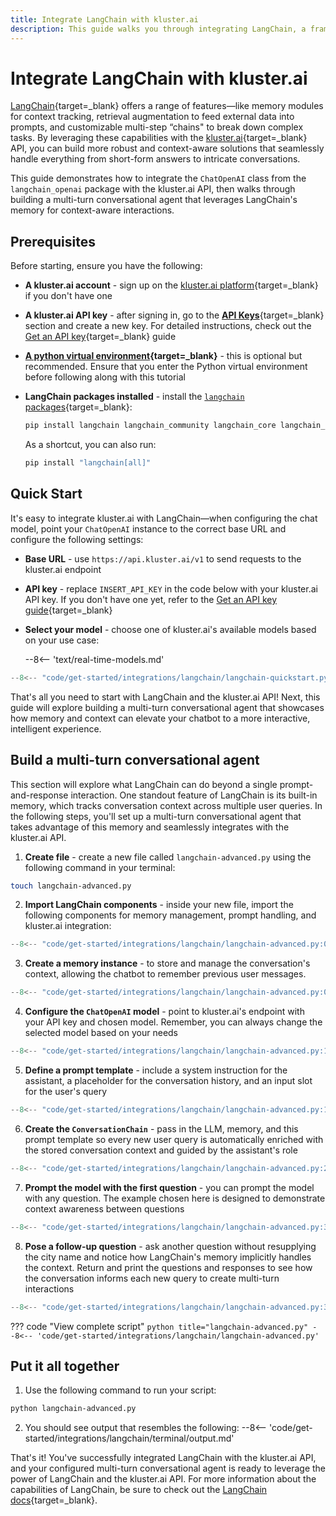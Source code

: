 ```yaml
---
title: Integrate LangChain with kluster.ai
description: This guide walks you through integrating LangChain, a framework designed to simplify the development of LLM-powered applications with the kluster.ai API.
---
```


# Integrate LangChain with kluster.ai

[LangChain](https://www.langchain.com/){target=\_blank} offers a range of features—like memory modules for context tracking, retrieval augmentation to feed external data into prompts, and customizable multi-step “chains" to break down complex tasks. By leveraging these capabilities with the [kluster.ai](https://www.kluster.ai/){target=\_blank} API, you can build more robust and context-aware solutions that seamlessly handle everything from short-form answers to intricate conversations.

This guide demonstrates how to integrate the `ChatOpenAI` class from the `langchain_openai` package with the kluster.ai API, then walks through building a multi-turn conversational agent that leverages LangChain's memory for context-aware interactions.

## Prerequisites

Before starting, ensure you have the following:

- **A kluster.ai account** - sign up on the [kluster.ai platform](https://platform.kluster.ai/signup){target=\_blank} if you don't have one
- **A kluster.ai API key** - after signing in, go to the [**API Keys**](https://platform.kluster.ai/apikeys){target=\_blank} section and create a new key. For detailed instructions, check out the [Get an API key](/get-started/get-api-key/){target=\_blank} guide
- **[A python virtual environment](https://packaging.python.org/en/latest/guides/installing-using-pip-and-virtual-environments/){target=\_blank}** - this is optional but recommended. Ensure that you enter the Python virtual environment before following along with this tutorial
- **LangChain packages installed** - install the [`langchain` packages](https://github.com/langchain-ai/langchain){target=\_blank}:

    ```bash
    pip install langchain langchain_community langchain_core langchain_openai
    ```

    As a shortcut, you can also run:

    ```bash
    pip install "langchain[all]"
    ```

## Quick Start

It's easy to integrate kluster.ai with LangChain—when configuring the chat model, point your `ChatOpenAI` instance to the correct base URL and configure the following settings:

  - **Base URL** - use `https://api.kluster.ai/v1` to send requests to the kluster.ai endpoint
  - **API key** - replace `INSERT_API_KEY` in the code below with your kluster.ai API key. If you don't have one yet, refer to the [Get an API key guide](/get-started/get-api-key/){target=\_blank}
  - **Select your model** - choose one of kluster.ai's available models based on your use case:

      --8<-- 'text/real-time-models.md'

```python
--8<-- "code/get-started/integrations/langchain/langchain-quickstart.py"
```

That's all you need to start with LangChain and the kluster.ai API! Next, this guide will explore building a multi-turn conversational agent that showcases how memory and context can elevate your chatbot to a more interactive, intelligent experience.

## Build a multi-turn conversational agent

This section will explore what LangChain can do beyond a single prompt-and-response interaction. One standout feature of LangChain is its built-in memory, which tracks conversation context across multiple user queries. In the following steps, you'll set up a multi-turn conversational agent that takes advantage of this memory and seamlessly integrates with the kluster.ai API.

1. **Create file** - create a new file called `langchain-advanced.py` using the following command in your terminal:
```bash
touch langchain-advanced.py
```

2. **Import LangChain components** - inside your new file, import the following components for memory management, prompt handling, and kluster.ai integration:
```python
--8<-- "code/get-started/integrations/langchain/langchain-advanced.py:01:06"
```
3. **Create a memory instance** - to store and manage the conversation's context, allowing the chatbot to remember previous user messages.
```python
--8<-- "code/get-started/integrations/langchain/langchain-advanced.py:08:10"
```
4. **Configure the `ChatOpenAI` model** - point to kluster.ai's endpoint with your API key and chosen model. Remember, you can always change the selected model based on your needs
```python
--8<-- "code/get-started/integrations/langchain/langchain-advanced.py:12:17"
```
5. **Define a prompt template** - include a system instruction for the assistant, a placeholder for the conversation history, and an input slot for the user's query 
```python
--8<-- "code/get-started/integrations/langchain/langchain-advanced.py:19:24"
```
6. **Create the `ConversationChain`** - pass in the LLM, memory, and this prompt template so every new user query is automatically enriched with the stored conversation context and guided by the assistant's role
```python
--8<-- "code/get-started/integrations/langchain/langchain-advanced.py:26:31"
```
7. **Prompt the model with the first question** - you can prompt the model with any question. The example chosen here is designed to demonstrate context awareness between questions
```python
--8<-- "code/get-started/integrations/langchain/langchain-advanced.py:33:37"
```
8. **Pose a follow-up question** - ask another question without resupplying the city name and notice how LangChain's memory implicitly handles the context. Return and print the questions and responses to see how the conversation informs each new query to create multi-turn interactions
```python
--8<-- "code/get-started/integrations/langchain/langchain-advanced.py:39:43"
```

??? code "View complete script"
    ```python title="langchain-advanced.py"
    --8<-- 'code/get-started/integrations/langchain/langchain-advanced.py'
    ```
    
## Put it all together

1. Use the following command to run your script:
```bash
python langchain-advanced.py
```

2. You should see output that resembles the following:
    --8<-- 'code/get-started/integrations/langchain/terminal/output.md'

That's it! You've successfully integrated LangChain with the kluster.ai API, and your configured multi-turn conversational agent is ready to leverage the power of LangChain and the kluster.ai API. For more information about the capabilities of LangChain, be sure to check out the [LangChain docs](https://python.langchain.com/docs/introduction/){target=\_blank}.